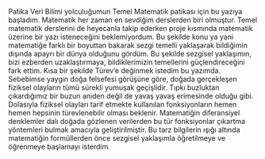  Patika Veri Bilimi yolculuğumun Temel Matematik patikası için bu yazıya başladım. Matematik her zaman en sevdiğim derslerden biri olmuştur. Temel matematik derslerini de heyecanla takip ederken proje kısmında matematik üzerine bir yazı isteneceğini beklemiyordum. Bu şekilde konu ya yani matematiğe farklı bir boyuttan bakarak sezgi temelli yaklaşarak bildiğimin dışında apayrı bir dünya olduğunu gördüm. Bu şekilde sezgisel yaklaşımın, bizi ezberden uzaklaştırmaya, bildiklerimizin temellerini güçlendireceğini fark ettim.
 Kısa bir şekilde Türev’e değinmek istedim bu yazımda. Sebebimse yaygın doğa felsefesi görüşüne göre, doğada gerçekleşen fiziksel olayların tümü sürekli yumuşak geçişlidir. Tıpkı buzluktan çıkardığımız bir buzun aniden değil de yavaş yavaş erimesinde olduğu gibi. Dolasıyla fiziksel olayları tarif etmekte kullanılan fonksiyonların hemen hemen hepsinin türevlenebilir olması beklenir. Matematiğin diferansiyel denklemler dalı doğada gözlenen verilerden bu tür fonksiyonlar çıkartma yöntemleri bulmak amacıyla geliştirilmiştir. 
 Bu tarz bilgilerin ışığı altında matematiğin formüllerden önce sezgisel yaklaşımla öğretilmeye ve öğrenmeye başlamayı isterdim.   
